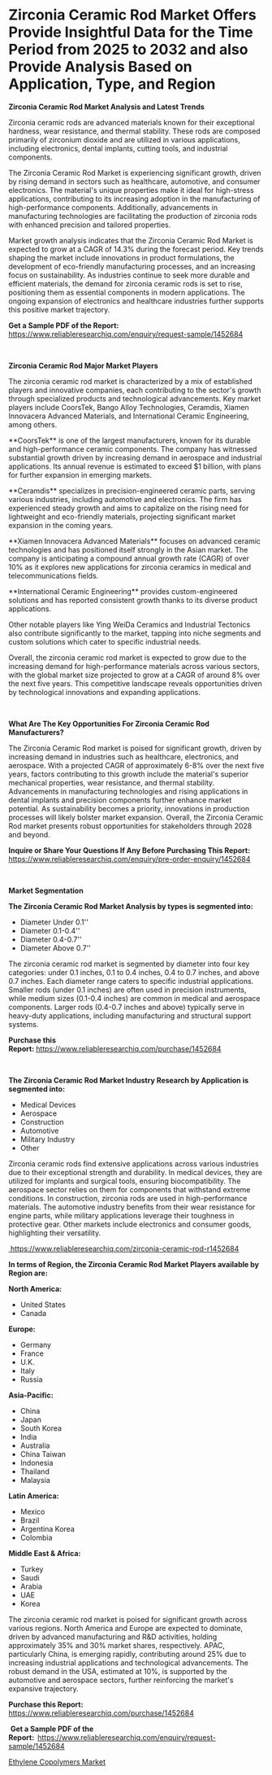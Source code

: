 <p><h1>Zirconia Ceramic Rod Market Offers Provide Insightful Data for the Time Period from 2025 to 2032 and also Provide Analysis Based on Application, Type, and Region</h1></p><p><strong>Zirconia Ceramic Rod Market Analysis and Latest Trends</strong></p>
<p><p>Zirconia ceramic rods are advanced materials known for their exceptional hardness, wear resistance, and thermal stability. These rods are composed primarily of zirconium dioxide and are utilized in various applications, including electronics, dental implants, cutting tools, and industrial components.</p><p>The Zirconia Ceramic Rod Market is experiencing significant growth, driven by rising demand in sectors such as healthcare, automotive, and consumer electronics. The material's unique properties make it ideal for high-stress applications, contributing to its increasing adoption in the manufacturing of high-performance components. Additionally, advancements in manufacturing technologies are facilitating the production of zirconia rods with enhanced precision and tailored properties.</p><p>Market growth analysis indicates that the Zirconia Ceramic Rod Market is expected to grow at a CAGR of 14.3% during the forecast period. Key trends shaping the market include innovations in product formulations, the development of eco-friendly manufacturing processes, and an increasing focus on sustainability. As industries continue to seek more durable and efficient materials, the demand for zirconia ceramic rods is set to rise, positioning them as essential components in modern applications. The ongoing expansion of electronics and healthcare industries further supports this positive market trajectory.</p></p>
<p><strong>Get a Sample PDF of the Report:&nbsp;</strong> <a href="https://www.reliableresearchiq.com/enquiry/request-sample/1452684?utm_campaign=3073&utm_medium=2&utm_source=Github&utm_content=ia&utm_term=02042025&utm_id=zirconia-ceramic-rod">https://www.reliableresearchiq.com/enquiry/request-sample/1452684</a></p>
<p>&nbsp;</p>
<p><strong>Zirconia Ceramic Rod Major Market Players</strong></p>
<p><p>The zirconia ceramic rod market is characterized by a mix of established players and innovative companies, each contributing to the sector's growth through specialized products and technological advancements. Key market players include CoorsTek, Bango Alloy Technologies, Ceramdis, Xiamen Innovacera Advanced Materials, and International Ceramic Engineering, among others.</p><p>**CoorsTek** is one of the largest manufacturers, known for its durable and high-performance ceramic components. The company has witnessed substantial growth driven by increasing demand in aerospace and industrial applications. Its annual revenue is estimated to exceed $1 billion, with plans for further expansion in emerging markets.</p><p>**Ceramdis** specializes in precision-engineered ceramic parts, serving various industries, including automotive and electronics. The firm has experienced steady growth and aims to capitalize on the rising need for lightweight and eco-friendly materials, projecting significant market expansion in the coming years.</p><p>**Xiamen Innovacera Advanced Materials** focuses on advanced ceramic technologies and has positioned itself strongly in the Asian market. The company is anticipating a compound annual growth rate (CAGR) of over 10% as it explores new applications for zirconia ceramics in medical and telecommunications fields.</p><p>**International Ceramic Engineering** provides custom-engineered solutions and has reported consistent growth thanks to its diverse product applications. </p><p>Other notable players like Ying WeiDa Ceramics and Industrial Tectonics also contribute significantly to the market, tapping into niche segments and custom solutions which cater to specific industrial needs.</p><p>Overall, the zirconia ceramic rod market is expected to grow due to the increasing demand for high-performance materials across various sectors, with the global market size projected to grow at a CAGR of around 8% over the next five years. This competitive landscape reveals opportunities driven by technological innovations and expanding applications.</p></p>
<p>&nbsp;</p>
<p><strong>What Are The Key Opportunities For Zirconia Ceramic Rod Manufacturers?</strong></p>
<p><p>The Zirconia Ceramic Rod market is poised for significant growth, driven by increasing demand in industries such as healthcare, electronics, and aerospace. With a projected CAGR of approximately 6-8% over the next five years, factors contributing to this growth include the material's superior mechanical properties, wear resistance, and thermal stability. Advancements in manufacturing technologies and rising applications in dental implants and precision components further enhance market potential. As sustainability becomes a priority, innovations in production processes will likely bolster market expansion. Overall, the Zirconia Ceramic Rod market presents robust opportunities for stakeholders through 2028 and beyond.</p></p>
<p><strong>Inquire or Share Your Questions If Any Before Purchasing This Report:</strong> <a href="https://www.reliableresearchiq.com/enquiry/pre-order-enquiry/1452684?utm_campaign=3073&utm_medium=2&utm_source=Github&utm_content=ia&utm_term=02042025&utm_id=zirconia-ceramic-rod">https://www.reliableresearchiq.com/enquiry/pre-order-enquiry/1452684</a></p>
<p>&nbsp;</p>
<p><strong>Market Segmentation</strong></p>
<p><strong>The Zirconia Ceramic Rod Market Analysis by types is segmented into:</strong></p>
<p><ul><li>Diameter Under 0.1''</li><li>Diameter 0.1-0.4''</li><li>Diameter 0.4-0.7''</li><li>Diameter Above 0.7''</li></ul></p>
<p><p>The zirconia ceramic rod market is segmented by diameter into four key categories: under 0.1 inches, 0.1 to 0.4 inches, 0.4 to 0.7 inches, and above 0.7 inches. Each diameter range caters to specific industrial applications. Smaller rods (under 0.1 inches) are often used in precision instruments, while medium sizes (0.1-0.4 inches) are common in medical and aerospace components. Larger rods (0.4-0.7 inches and above) typically serve in heavy-duty applications, including manufacturing and structural support systems.</p></p>
<p><strong>Purchase this Report:&nbsp;</strong><a href="https://www.reliableresearchiq.com/purchase/1452684?utm_campaign=3073&utm_medium=2&utm_source=Github&utm_content=ia&utm_term=02042025&utm_id=zirconia-ceramic-rod">https://www.reliableresearchiq.com/purchase/1452684</a></p>
<p>&nbsp;</p>
<p><strong>The Zirconia Ceramic Rod Market Industry Research by Application is segmented into:</strong></p>
<p><ul><li>Medical Devices</li><li>Aerospace</li><li>Construction</li><li>Automotive</li><li>Military Industry</li><li>Other</li></ul></p>
<p><p>Zirconia ceramic rods find extensive applications across various industries due to their exceptional strength and durability. In medical devices, they are utilized for implants and surgical tools, ensuring biocompatibility. The aerospace sector relies on them for components that withstand extreme conditions. In construction, zirconia rods are used in high-performance materials. The automotive industry benefits from their wear resistance for engine parts, while military applications leverage their toughness in protective gear. Other markets include electronics and consumer goods, highlighting their versatility.</p></p>
<p><a href="https://www.reliableresearchiq.com/zirconia-ceramic-rod-r1452684?utm_campaign=3073&utm_medium=2&utm_source=Github&utm_content=ia&utm_term=02042025&utm_id=zirconia-ceramic-rod">&nbsp;https://www.reliableresearchiq.com/zirconia-ceramic-rod-r1452684</a></p>
<p><strong>In terms of Region, the Zirconia Ceramic Rod Market Players available by Region are:</strong></p>
<p>
    <p> <strong> North America: </strong>
        <ul>
            <li>United States</li>
            <li>Canada</li>
        </ul>
        </p> 
    <p> <strong> Europe: </strong>
        <ul>
            <li>Germany</li>
            <li>France</li>
            <li>U.K.</li>
            <li>Italy</li>
            <li>Russia</li>
        </ul>
        </p> 
    <p> <strong> Asia-Pacific: </strong>
        <ul>
            <li>China</li>
            <li>Japan</li>
            <li>South Korea</li>
            <li>India</li>
            <li>Australia</li>
            <li>China Taiwan</li>
            <li>Indonesia</li>
            <li>Thailand</li>
            <li>Malaysia</li>
        </ul>
        </p> 
    <p> <strong> Latin America: </strong>
        <ul>
            <li>Mexico</li>
            <li>Brazil</li>
            <li>Argentina Korea</li>
            <li>Colombia</li>
        </ul>
        </p> 
    <p> <strong> Middle East & Africa: </strong>
        <ul>
            <li>Turkey</li>
            <li>Saudi</li>
            <li>Arabia</li>
            <li>UAE</li>
            <li>Korea</li>
        </ul>
    </p>
    </p>
<p><p>The zirconia ceramic rod market is poised for significant growth across various regions. North America and Europe are expected to dominate, driven by advanced manufacturing and R&D activities, holding approximately 35% and 30% market shares, respectively. APAC, particularly China, is emerging rapidly, contributing around 25% due to increasing industrial applications and technological advancements. The robust demand in the USA, estimated at 10%, is supported by the automotive and aerospace sectors, further reinforcing the market's expansive trajectory.</p></p>
<p><strong>Purchase this Report: </strong><a href="https://www.reliableresearchiq.com/purchase/1452684?utm_campaign=3073&utm_medium=2&utm_source=Github&utm_content=ia&utm_term=02042025&utm_id=zirconia-ceramic-rod">https://www.reliableresearchiq.com/purchase/1452684</a></p>
<p>&nbsp;<strong>Get a Sample PDF of the Report:&nbsp;&nbsp;</strong><a href="https://www.reliableresearchiq.com/enquiry/request-sample/1452684?utm_campaign=3073&utm_medium=2&utm_source=Github&utm_content=ia&utm_term=02042025&utm_id=zirconia-ceramic-rod">https://www.reliableresearchiq.com/enquiry/request-sample/1452684</a></p>
<p><strong></strong></p>
<p><p><a href="https://github.com/djibenesha/Market-Research-Report-List-1/blob/main/ethylene-copolymers-market.md?utm_campaign=3073&utm_medium=2&utm_source=Github&utm_content=ia&utm_term=02042025&utm_id=zirconia-ceramic-rod">Ethylene Copolymers Market</a></p></p>